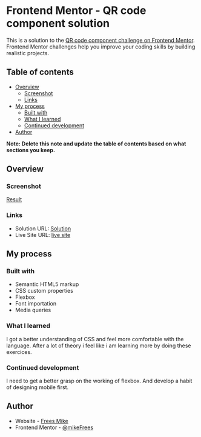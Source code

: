 # Frontend Mentor - QR code component solution

This is a solution to the [QR code component challenge on Frontend Mentor](https://www.frontendmentor.io/challenges/qr-code-component-iux_sIO_H). Frontend Mentor challenges help you improve your coding skills by building realistic projects. 

## Table of contents

- [Overview](#overview)
  - [Screenshot](#screenshot)
  - [Links](#links)
- [My process](#my-process)
  - [Built with](#built-with)
  - [What I learned](#what-i-learned)
  - [Continued development](#continued-development)
- [Author](#author)

**Note: Delete this note and update the table of contents based on what sections you keep.**

## Overview

### Screenshot

[Result](/Frontend%20Mentor%20_%20QR%20code%20component_result.pdf)

### Links

- Solution URL: [Solution](https://github.com/mikeFrees/frontendMentorQrChallenge)
- Live Site URL: [live site](https://mikefrees.github.io/frontendMentorQrChallenge/)

## My process

### Built with

- Semantic HTML5 markup
- CSS custom properties
- Flexbox
- Font importation
- Media queries

### What I learned

I got a better understanding of CSS and feel more comfortable with the language. After a lot of theory i feel like i am learning more by doing these exercices.

### Continued development

I need to get a better grasp on the working of flexbox. And develop a habit of designing mobile first.


## Author

- Website - [Frees Mike](https://www.linkedin.com/in/mike-frees/)
- Frontend Mentor - [@mikeFrees](https://www.frontendmentor.io/profile/mikeFrees)
